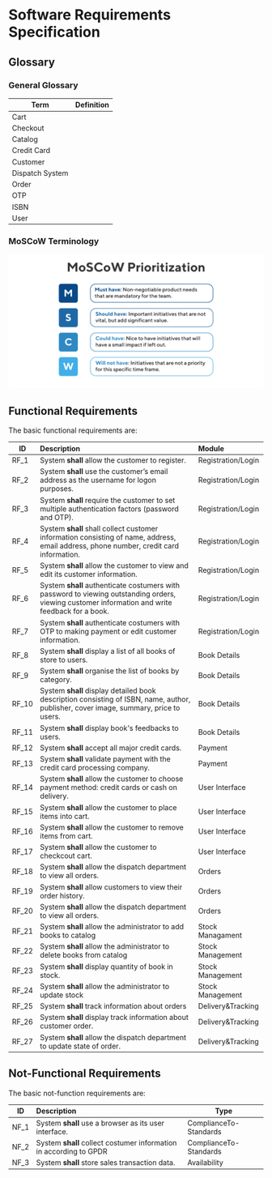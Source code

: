 # Software Requirements Specification

## Glossary

### General Glossary
| Term | Definition |
| ---- | ---------- |
| Cart |
| Checkout |
| Catalog | 
| Credit Card |
| Customer |
| Dispatch System |
| Order |
| OTP  |
| ISBN |
| User |

### MoSCoW Terminology

![MoSCoW](./images/moscow.png)


## Functional Requirements

The basic functional requirements are:

| ID       | Description  | Module  | 
| -------- |:------------ | :------- | 
|  RF_1    | System **shall** allow the customer to register. | Registration/Login | 
|  RF_2    | System **shall** use the customer’s email address as the username for logon purposes. | Registration/Login |
|  RF_3    | System **shall** require the customer to set multiple authentication factors (password and OTP). | Registration/Login |
|  RF_4    | System **shall** shall collect customer information consisting of name, address, email address, phone number, credit card information. | Registration/Login | 
|  RF_5    | System **shall** allow  the customer to view and edit its customer information. | Registration/Login | 
|  RF_6    | System **shall** authenticate costumers with password to viewing outstanding orders, viewing customer information and write feedback for a book. | Registration/Login | 
|  RF_7    | System **shall** authenticate costumers with OTP to making payment or edit customer information. | Registration/Login | 
|  RF_8    | System **shall** display a list of all books of store to users. | Book Details | 
|  RF_9    | System **shall** organise the list of books by category. | Book Details | 
|  RF_10   | System **shall** display detailed book description consisting of ISBN, name, author, publisher, cover image, summary, price to users. | Book Details | 
|  RF_11   | System **shall** display book's feedbacks to users. | Book Details | 
|  RF_12   | System **shall** accept all major credit cards. | Payment | 
|  RF_13   | System **shall** validate payment with the credit card processing company. | Payment | 
|  RF_14   | System **shall** allow the customer to choose payment method: credit cards or cash on delivery. | User Interface | 
|  RF_15   | System **shall** allow the customer to place items into cart. | User Interface | 
|  RF_16   | System **shall** allow the customer to remove items from cart. | User Interface | 
|  RF_17   | System **shall** allow the customer to checkcout cart. | User Interface | 
|  RF_18   | System **shall** allow the dispatch department to view all orders. | Orders |
|  RF_19   | System **shall** allow customers to view their order history. | Orders |
|  RF_20   | System **shall** allow the dispatch department to view all orders. | Orders |
|  RF_21   | System **shall** allow the administrator to add books to catalog | Stock Managament |
|  RF_22   | System **shall** allow the administrator to delete books from catalog | Stock Management |
|  RF_23   | System **shall** display quantity of book in stock. | Stock Management |
|  RF_24   | System **shall** allow the administrator to update stock | Stock Management |
|  RF_25   | System **shall** track information about orders | Delivery&Tracking |
|  RF_26   | System **shall** display track information about customer order. | Delivery&Tracking |
|  RF_27   | System **shall** allow the dispatch department to update state of order. | Delivery&Tracking |

## Not-Functional Requirements

The basic not-function requirements are:

| ID       |Description  | Type |
| --------|:-------------| ---- |
|  NF_1   | System **shall** use a browser as its user interface. | ComplianceTo-Standards |
|  NF_2   | System **shall** collect costumer information in according to GPDR | ComplianceTo-Standards |
|  NF_3   | System **shall** store sales transaction data. | Availability |
